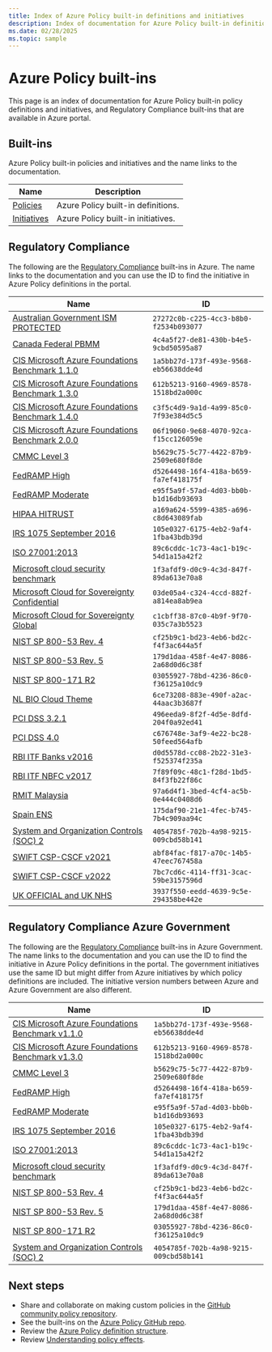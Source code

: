 ```yaml
---
title: Index of Azure Policy built-in definitions and initiatives
description: Index of documentation for Azure Policy built-in definitions and initiatives, and built-ins for Regulatory Compliance.
ms.date: 02/28/2025
ms.topic: sample
---
```


# Azure Policy built-ins

This page is an index of documentation for Azure Policy built-in policy definitions and initiatives, and Regulatory Compliance built-ins that are available in Azure portal.

## Built-ins

Azure Policy built-in policies and initiatives and the name links to the documentation.


| Name | Description |
| ---- | ---- |
| [Policies](./built-in-policies.md) | Azure Policy built-in definitions. |
| [Initiatives](./built-in-initiatives.md) | Azure Policy built-in initiatives. |

## Regulatory Compliance

The following are the [Regulatory Compliance](../concepts/regulatory-compliance.md) built-ins in
Azure. The name links to the documentation and you can use the ID to find the initiative in Azure Policy definitions in the portal.

| Name | ID |
| ---- | ---- |
| [Australian Government ISM PROTECTED](./australia-ism.md) | `27272c0b-c225-4cc3-b8b0-f2534b093077` |
| [Canada Federal PBMM](./canada-federal-pbmm.md) | `4c4a5f27-de81-430b-b4e5-9cbd50595a87` |
| [CIS Microsoft Azure Foundations Benchmark 1.1.0](./cis-azure-1-1-0.md) | `1a5bb27d-173f-493e-9568-eb56638dde4d` |
| [CIS Microsoft Azure Foundations Benchmark 1.3.0](./cis-azure-1-3-0.md) | `612b5213-9160-4969-8578-1518bd2a000c` |
| [CIS Microsoft Azure Foundations Benchmark 1.4.0](./cis-azure-1-4-0.md) | `c3f5c4d9-9a1d-4a99-85c0-7f93e384d5c5` |
| [CIS Microsoft Azure Foundations Benchmark 2.0.0](./cis-azure-2-0-0.md) | `06f19060-9e68-4070-92ca-f15cc126059e` |
| [CMMC Level 3](./cmmc-l3.md) | `b5629c75-5c77-4422-87b9-2509e680f8de` |
| [FedRAMP High](./fedramp-high.md) | `d5264498-16f4-418a-b659-fa7ef418175f` |
| [FedRAMP Moderate](./fedramp-moderate.md) | `e95f5a9f-57ad-4d03-bb0b-b1d16db93693` |
| [HIPAA HITRUST](./hipaa-hitrust-9-2.md) | `a169a624-5599-4385-a696-c8d643089fab` |
| [IRS 1075 September 2016](./irs-1075-sept2016.md) | `105e0327-6175-4eb2-9af4-1fba43bdb39d` |
| [ISO 27001:2013](./iso-27001.md) | `89c6cddc-1c73-4ac1-b19c-54d1a15a42f2` |
| [Microsoft cloud security benchmark](./azure-security-benchmark.md) | `1f3afdf9-d0c9-4c3d-847f-89da613e70a8` |
| [Microsoft Cloud for Sovereignty Confidential](./mcfs-baseline-confidential.md) | `03de05a4-c324-4ccd-882f-a814ea8ab9ea` |
| [Microsoft Cloud for Sovereignty Global](./mcfs-baseline-global.md) | `c1cbff38-87c0-4b9f-9f70-035c7a3b5523` |
| [NIST SP 800-53 Rev. 4](./nist-sp-800-53-r4.md) | `cf25b9c1-bd23-4eb6-bd2c-f4f3ac644a5f` |
| [NIST SP 800-53 Rev. 5](./nist-sp-800-53-r5.md) | `179d1daa-458f-4e47-8086-2a68d0d6c38f` |
| [NIST SP 800-171 R2](./nist-sp-800-171-r2.md) | `03055927-78bd-4236-86c0-f36125a10dc9` |
| [NL BIO Cloud Theme](./nl-bio-cloud-theme.md) | `6ce73208-883e-490f-a2ac-44aac3b3687f` |
| [PCI DSS 3.2.1](./pci-dss-3-2-1.md) | `496eeda9-8f2f-4d5e-8dfd-204f0a92ed41` |
| [PCI DSS 4.0](./pci-dss-4-0.md) | `c676748e-3af9-4e22-bc28-50feed564afb` |
| [RBI ITF Banks v2016](./rbi-itf-banks-2016.md) | `d0d5578d-cc08-2b22-31e3-f525374f235a` |
| [RBI ITF NBFC v2017](./rbi-itf-nbfc-2017.md) | `7f89f09c-48c1-f28d-1bd5-84f3fb22f86c` |
| [RMIT Malaysia](./rmit-malaysia.md) | `97a6d4f1-3bed-4cf4-ac5b-0e444c0408d6` |
| [Spain ENS](./spain-ens.md) | `175daf90-21e1-4fec-b745-7b4c909aa94c` |
| [System and Organization Controls (SOC) 2](./soc-2.md) | `4054785f-702b-4a98-9215-009cbd58b141` |
| [SWIFT CSP-CSCF v2021](./swift-csp-cscf-2021.md) | `abf84fac-f817-a70c-14b5-47eec767458a` |
| [SWIFT CSP-CSCF v2022](./swift-csp-cscf-2022.md) | `7bc7cd6c-4114-ff31-3cac-59be3157596d` |
| [UK OFFICIAL and UK NHS](./ukofficial-uknhs.md) | `3937f550-eedd-4639-9c5e-294358be442e` |

## Regulatory Compliance Azure Government

The following are the [Regulatory Compliance](../concepts/regulatory-compliance.md) built-ins in
Azure Government. The name links to the documentation and you can use the ID to find the initiative in Azure Policy definitions in the portal. The government initiatives use the same ID but might differ from Azure initiatives by which policy definitions are included. The initiative version numbers between Azure and Azure Government are also different.

| Name | ID |
| ---- | ---- |
| [CIS Microsoft Azure Foundations Benchmark v1.1.0](./gov-cis-azure-1-1-0.md) | `1a5bb27d-173f-493e-9568-eb56638dde4d` |
| [CIS Microsoft Azure Foundations Benchmark v1.3.0](./gov-cis-azure-1-3-0.md) | `612b5213-9160-4969-8578-1518bd2a000c` |
| [CMMC Level 3](./gov-cmmc-l3.md) | `b5629c75-5c77-4422-87b9-2509e680f8de` |
| [FedRAMP High](./gov-fedramp-high.md) | `d5264498-16f4-418a-b659-fa7ef418175f` |
| [FedRAMP Moderate](./gov-fedramp-moderate.md) | `e95f5a9f-57ad-4d03-bb0b-b1d16db93693` |
| [IRS 1075 September 2016](./gov-irs-1075-sept2016.md) | `105e0327-6175-4eb2-9af4-1fba43bdb39d` |
| [ISO 27001:2013](./gov-iso-27001.md) | `89c6cddc-1c73-4ac1-b19c-54d1a15a42f2` |
| [Microsoft cloud security benchmark](./gov-azure-security-benchmark.md) | `1f3afdf9-d0c9-4c3d-847f-89da613e70a8` |
| [NIST SP 800-53 Rev. 4](./gov-nist-sp-800-53-r4.md) | `cf25b9c1-bd23-4eb6-bd2c-f4f3ac644a5f` |
| [NIST SP 800-53 Rev. 5](./gov-nist-sp-800-53-r5.md) | `179d1daa-458f-4e47-8086-2a68d0d6c38f` |
| [NIST SP 800-171 R2](./gov-nist-sp-800-171-r2.md) | `03055927-78bd-4236-86c0-f36125a10dc9` |
| [System and Organization Controls (SOC) 2](./gov-soc-2.md) | `4054785f-702b-4a98-9215-009cbd58b141` |

## Next steps

- Share and collaborate on making custom policies in the [GitHub community policy repository](https://github.com/Azure/Community-Policy).
- See the built-ins on the [Azure Policy GitHub repo](https://github.com/Azure/azure-policy).
- Review the [Azure Policy definition structure](../concepts/definition-structure-basics.md).
- Review [Understanding policy effects](../concepts/effect-basics.md).
